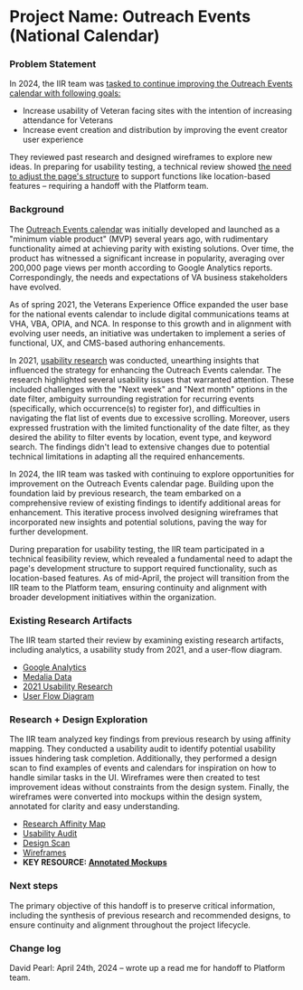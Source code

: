 # Project Name: Outreach Events (National Calendar)

### Problem Statement

In 2024, the IIR team was [tasked to continue improving the Outreach Events calendar with following goals:](https://docs.google.com/presentation/d/1jBBKx4NOKzdF-hy5dHL0xWNh_3Sn3OX0o5F9ndBuIVk/edit#slide=id.g26b980664ac_0_0) 

- Increase usability of Veteran facing sites with the intention of increasing attendance for Veterans
- Increase event creation and distribution by improving the event creator user experience

They reviewed past research and designed wireframes to explore new ideas. In preparing for usability testing, a technical review showed [the need to adjust the page's structure](https://docs.google.com/presentation/d/1qbSN0OauCrwmPpGshjtsFH756QNcR2h_FnNT0zQinhY/edit#slide=id.g2bf46f5dfbd_0_81) to support functions like location-based features – requiring a handoff with the Platform team.

### Background

The [Outreach Events calendar](https://www.va.gov/outreach-and-events/events/) was initially developed and launched as a "minimum viable product" (MVP) several years ago, with rudimentary functionality aimed at achieving parity with existing solutions. Over time, the product has witnessed a significant increase in popularity, averaging over 200,000 page views per month according to Google Analytics reports. Correspondingly, the needs and expectations of VA business stakeholders have evolved.

As of spring 2021, the Veterans Experience Office expanded the user base for the national events calendar to include digital communications teams at VHA, VBA, OPIA, and NCA. In response to this growth and in alignment with evolving user needs, an initiative was undertaken to implement a series of functional, UX, and CMS-based authoring enhancements. 

In 2021, [usability research](https://github.com/department-of-veterans-affairs/va.gov-team/tree/master/products/outreach-events/research/2021-filtering-recurring-events) was conducted, unearthing  insights that influenced the strategy for enhancing the Outreach Events calendar. The research highlighted several usability issues that warranted attention. These included challenges with the "Next week" and "Next month" options in the date filter, ambiguity surrounding registration for recurring events (specifically, which occurrence(s) to register for), and difficulties in navigating the flat list of events due to excessive scrolling. Moreover, users expressed frustration with the limited functionality of the date filter, as they desired the ability to filter events by location, event type, and keyword search. The findings didn't lead to extensive changes due to potential technical limitations in adapting all the required enhancements.

In 2024, the IIR team was tasked with continuing to explore opportunities for improvement on the Outreach Events calendar page. Building upon the foundation laid by previous research, the team embarked on a comprehensive review of existing findings to identify additional areas for enhancement. This iterative process involved designing wireframes that incorporated new insights and potential solutions, paving the way for further development.

During preparation for usability testing, the IIR team participated in a technical feasibility review, which revealed a fundamental need to adapt the page's development structure to support required functionality, such as location-based features. As of mid-April, the project will transition from the IIR team to the Platform team, ensuring continuity and alignment with broader development initiatives within the organization.

### Existing Research Artifacts

The IIR team started their review by examining existing research artifacts, including analytics, a usability study from 2021, and a user-flow diagram.

- [Google Analytics](https://analytics.google.com/analytics/web/?authuser=1#/report/content-pages/a50123418w177519031p176188361/_u.date00=20190701&_u.date01=20210722&explorer-table.filter=outreach-and-events~2Fevents~2F&explorer-table.plotKeys=%5B%5D&explorer-graphOptions.selected=analytics.nthMonth/)
- [Medalia Data](https://github.com/department-of-veterans-affairs/va.gov-team/tree/master/products/outreach-events/research/2023-medallia-feedback)
- [2021 Usability Research](https://github.com/department-of-veterans-affairs/va.gov-team/tree/master/products/outreach-events/research/2021-filtering-recurring-events)
- [User Flow Diagram](https://user-images.githubusercontent.com/70410912/139301132-8c3ddf53-ed54-47d6-aa6e-6f85da90e1ec.png)

### Research + Design Exploration

The IIR team analyzed key findings from previous research by using affinity mapping. They conducted a usability audit to identify potential usability issues hindering task completion. Additionally, they performed a design scan to find examples of events and calendars for inspiration on how to handle similar tasks in the UI. Wireframes were then created to test improvement ideas without constraints from the design system. Finally, the wireframes were converted into mockups within the design system, annotated for clarity and easy understanding.

- [Research Affinity Map](https://www.figma.com/file/12OWWnCWDUYsNoIEc5E9Sk/Outreach-and-Events?type=design&node-id=59%3A2&mode=design&t=meN0IvEQQndlkFgb-1)
- [Usability Audit](https://www.figma.com/file/12OWWnCWDUYsNoIEc5E9Sk/Outreach-and-Events?type=design&node-id=399%3A2304&mode=design&t=meN0IvEQQndlkFgb-1)
- [Design Scan](https://www.figma.com/file/12OWWnCWDUYsNoIEc5E9Sk/Outreach-and-Events?type=design&node-id=401%3A3466&mode=design&t=meN0IvEQQndlkFgb-1)
- [Wireframes](https://www.figma.com/file/12OWWnCWDUYsNoIEc5E9Sk/Outreach-and-Events?type=design&node-id=399%3A2303&mode=design&t=meN0IvEQQndlkFgb-1)
- **KEY RESOURCE: [Annotated Mockups](https://www.figma.com/file/12OWWnCWDUYsNoIEc5E9Sk/Outreach-and-Events?type=design&node-id=260%3A2691&mode=design&t=meN0IvEQQndlkFgb-1)**

### Next steps

The primary objective of this handoff is to preserve critical information, including the synthesis of previous research and recommended designs, to ensure continuity and alignment throughout the project lifecycle.

### Change log

David Pearl: April 24th, 2024 – wrote up a read me for handoff to Platform team.